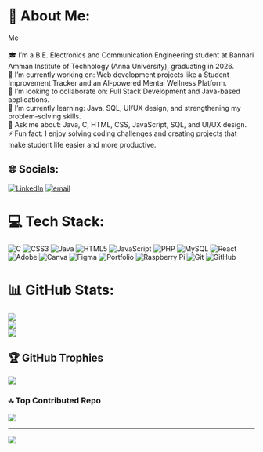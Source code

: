 # 💫 About Me:
Me<br><br>🎓 I’m a B.E. Electronics and Communication Engineering student at Bannari Amman Institute of Technology (Anna University), graduating in 2026.<br>🔭 I’m currently working on: Web development projects like a Student Improvement Tracker and an AI-powered Mental Wellness Platform.<br>🤝 I’m looking to collaborate on: Full Stack Development and Java-based applications.<br>🌱 I’m currently learning: Java, SQL, UI/UX design, and strengthening my problem-solving skills.<br>💬 Ask me about: Java, C, HTML, CSS, JavaScript, SQL, and UI/UX design.<br>⚡ Fun fact: I enjoy solving coding challenges and creating projects that make student life easier and more productive.


## 🌐 Socials:
[![LinkedIn](https://img.shields.io/badge/LinkedIn-%230077B5.svg?logo=linkedin&logoColor=white)](https://linkedin.com/in/https://www.linkedin.com/in/saravanan1012/) [![email](https://img.shields.io/badge/Email-D14836?logo=gmail&logoColor=white)](mailto:saravananmcms@gmail.com) 

# 💻 Tech Stack:
![C](https://img.shields.io/badge/c-%2300599C.svg?style=for-the-badge&logo=c&logoColor=white) ![CSS3](https://img.shields.io/badge/css3-%231572B6.svg?style=for-the-badge&logo=css3&logoColor=white) ![Java](https://img.shields.io/badge/java-%23ED8B00.svg?style=for-the-badge&logo=openjdk&logoColor=white) ![HTML5](https://img.shields.io/badge/html5-%23E34F26.svg?style=for-the-badge&logo=html5&logoColor=white) ![JavaScript](https://img.shields.io/badge/javascript-%23323330.svg?style=for-the-badge&logo=javascript&logoColor=%23F7DF1E) ![PHP](https://img.shields.io/badge/php-%23777BB4.svg?style=for-the-badge&logo=php&logoColor=white) ![MySQL](https://img.shields.io/badge/mysql-4479A1.svg?style=for-the-badge&logo=mysql&logoColor=white) ![React](https://img.shields.io/badge/react-%2320232a.svg?style=for-the-badge&logo=react&logoColor=%2361DAFB) ![Adobe](https://img.shields.io/badge/adobe-%23FF0000.svg?style=for-the-badge&logo=adobe&logoColor=white) ![Canva](https://img.shields.io/badge/Canva-%2300C4CC.svg?style=for-the-badge&logo=Canva&logoColor=white) ![Figma](https://img.shields.io/badge/figma-%23F24E1E.svg?style=for-the-badge&logo=figma&logoColor=white) ![Portfolio](https://img.shields.io/badge/Portfolio-%23000000.svg?style=for-the-badge&logo=firefox&logoColor=#FF7139) ![Raspberry Pi](https://img.shields.io/badge/-Raspberry_Pi-C51A4A?style=for-the-badge&logo=Raspberry-Pi) ![Git](https://img.shields.io/badge/git-%23F05033.svg?style=for-the-badge&logo=git&logoColor=white) ![GitHub](https://img.shields.io/badge/github-%23121011.svg?style=for-the-badge&logo=github&logoColor=white)
# 📊 GitHub Stats:
![](https://github-readme-stats.vercel.app/api?username=saravanan-mc&theme=dark&hide_border=false&include_all_commits=false&count_private=false)<br/>
![](https://nirzak-streak-stats.vercel.app/?user=saravanan-mc&theme=dark&hide_border=false)<br/>
![](https://github-readme-stats.vercel.app/api/top-langs/?username=saravanan-mc&theme=dark&hide_border=false&include_all_commits=false&count_private=false&layout=compact)

## 🏆 GitHub Trophies
![](https://github-profile-trophy.vercel.app/?username=saravanan-mc&theme=radical&no-frame=false&no-bg=false&margin-w=4)

### 🔝 Top Contributed Repo
![](https://github-contributor-stats.vercel.app/api?username=saravanan-mc&limit=5&theme=dark&combine_ontributions=true)

---
[![](https://visitcount.itsvg.in/api?id=saravanan-mc&icon=0&color=1)](https://visitcount.itsvg.in)

<!-- Proudly created with GPRM ( https://gprm.itsvg.in ) -->
